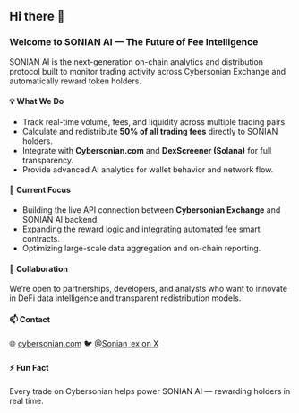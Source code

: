 ## Hi there 👋


### Welcome to **SONIAN AI** — The Future of Fee Intelligence


SONIAN AI is the next-generation on-chain analytics and distribution protocol built to monitor trading activity across Cybersonian Exchange and automatically reward token holders.


#### 💡 What We Do
- Track real-time volume, fees, and liquidity across multiple trading pairs.
- Calculate and redistribute **50% of all trading fees** directly to SONIAN holders.
- Integrate with **Cybersonian.com** and **DexScreener (Solana)** for full transparency.
- Provide advanced AI analytics for wallet behavior and network flow.


#### 🚀 Current Focus
- Building the live API connection between **Cybersonian Exchange** and SONIAN AI backend.
- Expanding the reward logic and integrating automated fee smart contracts.
- Optimizing large-scale data aggregation and on-chain reporting.


#### 🤝 Collaboration
We’re open to partnerships, developers, and analysts who want to innovate in DeFi data intelligence and transparent redistribution models.


#### 📫 Contact
🌐 [cybersonian.com](https://cybersonian.com)
🐦 [@Sonian_ex on X](https://x.com/Sonian_ex)


#### ⚡ Fun Fact
Every trade on Cybersonian helps power SONIAN AI — rewarding holders in real time.
